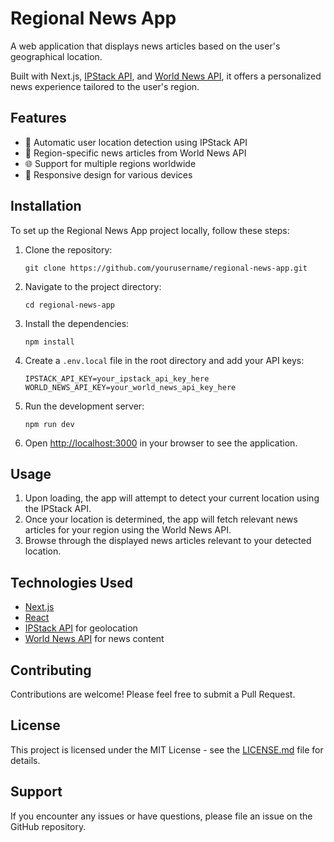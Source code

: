 # Regional News App

A web application that displays news articles based on the user's geographical location. 

Built with Next.js, [IPStack API](https://ipstack.com/), and [World News API](https://apilayer.com/marketplace/world_news-api), it offers a personalized news experience tailored to the user's region.

## Features

- 📍 Automatic user location detection using IPStack API
- 📰 Region-specific news articles from World News API
- 🌐 Support for multiple regions worldwide
- 📱 Responsive design for various devices

## Installation

To set up the Regional News App project locally, follow these steps:

1. Clone the repository:
   ```
   git clone https://github.com/yourusername/regional-news-app.git
   ```

2. Navigate to the project directory:
   ```
   cd regional-news-app
   ```

3. Install the dependencies:
   ```
   npm install
   ```

4. Create a `.env.local` file in the root directory and add your API keys:
   ```
   IPSTACK_API_KEY=your_ipstack_api_key_here
   WORLD_NEWS_API_KEY=your_world_news_api_key_here
   ```

5. Run the development server:
   ```
   npm run dev
   ```

6. Open [http://localhost:3000](http://localhost:3000) in your browser to see the application.

## Usage

1. Upon loading, the app will attempt to detect your current location using the IPStack API.
2. Once your location is determined, the app will fetch relevant news articles for your region using the World News API.
3. Browse through the displayed news articles relevant to your detected location.

## Technologies Used

- [Next.js](https://nextjs.org/)
- [React](https://reactjs.org/)
- [IPStack API](https://ipstack.com/) for geolocation
- [World News API](https://apilayer.com/marketplace/world_news-api) for news content

## Contributing

Contributions are welcome! Please feel free to submit a Pull Request.

## License

This project is licensed under the MIT License - see the [LICENSE.md](LICENSE.md) file for details.

## Support

If you encounter any issues or have questions, please file an issue on the GitHub repository.
